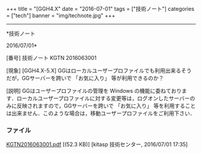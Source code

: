 ﻿+++
title = "[GGH4.X"
date = "2016-07-01"
tags = ["技術ノート"]
categories = ["tech"]
banner = "img/technote.jpg"
+++

-----------------------------------------------------------------------------------------------------------------------------

*技術ノート

2016/07/01*


[番号]
技術ノート KGTN 2016063001

[現象]
[GGH4.X-5.X]
GGはローカルユーザープロファイルでも利用出来るそうだが，GGサーバーを跨いで
「お気に入り」 等が利用できるのか？

[説明]
GGはユーザープロファイルの管理を Windows
の機能に委ねております．ローカルユーザープロファイルに対する変更等は，ログオンしたサーバーのみに反映されますので，GGサーバーを跨いで
「お気に入り」
等を利用することは出来ません．このような場合は，移動ユーザープロファイルをご利用下さい．


### ファイル

 
 


[KGTN2016063001.pdf](http://techreport.kitasp.net/attachments/download/2769/KGTN2016063001.pdf)
 [(52.3 KB)] [kitasp 技術センター, 2016/07/01
17:35]


 


 

